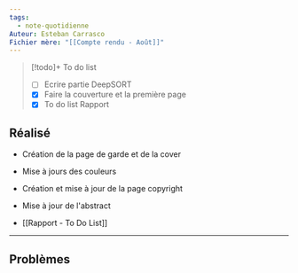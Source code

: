```yaml
---
tags:
  - note-quotidienne
Auteur: Esteban Carrasco
Fichier mère: "[[Compte rendu - Août]]"
---
```


> [!todo]+ To do list
> - [ ] Ecrire partie DeepSORT
> - [x] Faire la couverture et la première page
> - [x] To do list Rapport



## Réalisé
- Création de la page de garde et de la cover
- Mise à jours des couleurs
- Création et mise à jour de la page copyright
- Mise à jour de l'abstract

- [[Rapport - To Do List]]

---
## Problèmes

